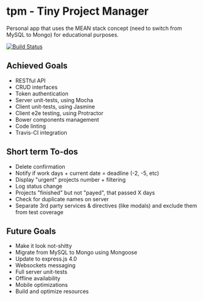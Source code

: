 # tpm - Tiny Project Manager

Personal app that uses the MEAN stack concept (need to switch from MySQL to Mongo) for educational purposes.

[![Build Status](https://travis-ci.org/andreipfeiffer/tpm.svg?branch=master)](https://travis-ci.org/andreipfeiffer/tpm)

## Achieved Goals

* RESTful API
* CRUD interfaces
* Token authentication
* Server unit-tests, using Mocha
* Client unit-tests, using Jasmine
* Client e2e testing, using Protractor
* Bower components management
* Code linting
* Travis-CI integration

## Short term To-dos

* Delete confirmation
* Notify if work days + current date = deadline (-2, -5, etc)
* Display "urgent" projects number + filtering
* Log status change
* Projects "finished" but not "payed", that passed X days
* Check for duplicate names on server
* Separate 3rd party services & directives (like modals) and exclude them from test coverage

## Future Goals

* Make it look not-shitty
* Migrate from MySQL to Mongo using Mongoose
* Update to express.js 4.0
* Websockets messaging
* Full server unit-tests
* Offline availability
* Mobile optimizations
* Build and optimize resources
